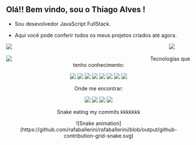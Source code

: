 ## Olá!! Bem vindo, sou o Thiago Alves !

- Sou desevolvedor JavaScript FullStack. 

-  Aqui você pode conferir todos os meus projetos criados até agora.

<div> 
  <p style = display: "inline_block" align = "center" >
    <img align = "left" width = "400px" src="https://github-readme-stats.vercel.app/api?username=mthiagoalves&show_icons=true&theme=dark">
    <img width = "400px" src="https://github-readme-streak-stats.herokuapp.com/?user=mthiagoalves&theme=dark"> 
  <p/>
</div>


<div style = display: "inline block" align = "center" margin = "0px"> 
   <img style = display: "inline_block" align = "left" width = "390" src= "https://github-readme-stats.vercel.app/api/top-langs/?username=mthiagoalves&theme=dark">
  <p> Tecnologias que tenho conhecimento: <p/>
    <img src="https://img.shields.io/badge/JavaScript-F7DF1E?style=for-the-badge&logo=javascript&logoColor=black" /> 
    <img src="https://img.shields.io/badge/Node.js-43853D?style=for-the-badge&logo=node.js&logoColor=white" /> 
    <img src="https://img.shields.io/badge/HTML5-E34F26?style=for-the-badge&logo=html5&logoColor=white" /> 
    <img src="https://img.shields.io/badge/CSS3-1572B6?style=for-the-badge&logo=css3&logoColor=white" /> 
    <img src="https://img.shields.io/badge/Express.js-404D59?style=for-the-badge"/>
    <img src=" https://img.shields.io/badge/PostgreSQL-316192?style=for-the-badge&logo=postgresql&logoColor=white "/> 
    <img src="https://img.shields.io/badge/MongoDB-4EA94B?style=for-the-badge&logo=mongodb&logoColor=white" /> 
    <img src="https://img.shields.io/badge/Heroku-430098?style=for-the-badge&logo=heroku&logoColor=white"/>
 <div/>          

  <div> 
    <p> Onde me encontrar: </p>
    <a href = https://www.linkedin.com/in/thiago-alves-b05ab2b0><img src="https://img.shields.io/badge/LinkedIn-0077B5?style=for-the-badge&logo=linkedin&logoColor=white" target="_blank"/></a>
    <a href = https://web.facebook.com/M.Thiago.Alves><img src="https://img.shields.io/badge/Facebook-1877F2?style=for-the-badge&logo=facebook&logoColor=white"             target="_blank"/></a>
    <a href = https://www.instagram.com/mthiagoalves><img src="https://img.shields.io/badge/Instagram-E4405F?style=for-the-badge&logo=instagram&logoColor=white" target="_blank"/></a>
    <a href = https://twitter.com/iSuiciide><img src="https://img.shields.io/badge/Twitter-1DA1F2?style=for-the-badge&logo=twitter&logoColor=white" target="_blank">        </a>
  </div>
  
  <div>
    <p> Snake eating my commits kkkkkkk </p>
  ![Snake animation](https://github.com/rafaballerini/rafaballerini/blob/output/github-contribution-grid-snake.svg)
  <div/>






